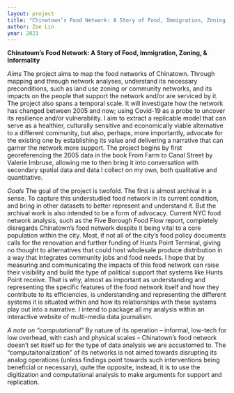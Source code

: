 ```yaml
---
layout: project
title: "Chinatown’s Food Network: A Story of Food, Immigration, Zoning, & Informality"
author: Zoe Lin
year: 2023
---
```


**Chinatown’s Food Network: A Story of Food, Immigration, Zoning, & Informality**

*Aims*
The project aims to map the food networks of Chinatown. Through mapping and through network analyses, understand its necessary preconditions, such as land use zoning or community networks, and its impacts on the people that support the network and/or are serviced by it.
The project also spans a temporal scale. It will investigate how the network has changed between 2005 and now; using Covid-19 as a probe to uncover its resilience and/or vulnerability.
I aim to extract a replicable model that can serve as a healthier, culturally sensitive and economically viable alternative to a different community, but also, perhaps, more importantly, advocate for the existing one by establishing its value and delivering a narrative that can garner the network more support. The project begins by first georeferencing the 2005 data in the book From Farm to Canal Street by Valerie Imbruse, allowing me to then bring it into conversation with secondary spatial data and data I collect on my own, both qualitative and quantitative.

*Goals*
The goal of the project is twofold. The first is almost archival in a sense. To capture this understudied food network in its current condition, and bring in other datasets to better 
represent and understand it. But the archival work is also intended to be a form of advocacy.
Current NYC food network analysis, such as the Five Borough Food Flow report, completely disregards Chinatown’s food network despite it being vital to a core population within the city. Most, if not all of the city’s food policy documents calls for the renovation and further funding of Hunts Point Terminal, giving no thought to alternatives that could host wholesale produce distribution in a way that integrates community jobs and food needs.
I hope that by measuring and communicating the impacts of this food network can raise their visibility and build the type of political support that systems like Hunts Point receive.
That is why, almost as important as understanding and representing the specific features of the food network itself and how they contribute to its efficiencies, is understanding and representing the different systems it is situated within and how its relationships with these systems play out into a narrative. I intend to package all my analysis within an interactive website of multi-media data journalism.

*A note on “computational”*
By nature of its operation – informal, low-tech for low overhead, with cash and physical scales – Chinatown’s food network doesn’t set itself up for the type of data analysis we are accustomed to. The “computaitonalization” of its networks is not aimed towards disrupting its analog operations (unless findings point towards such interventions being beneficial or necessary), quite the opposite, instead, it is to use the digitization and computational analysis to make arguments for support and replication.
